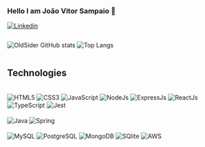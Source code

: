 ### Hello I am João Vitor Sampaio 👋

[![Linkedin](https://img.shields.io/badge/LinkedIn-0077B5?style=for-the-badge&logo=linkedin&logoColor=white)](https://linkedin.com/in/joaovitorsampaio2022
)

<div style="display: flex">
  
![OldSider GitHub stats](https://github-readme-stats.vercel.app/api?username=OldSider&show_icons=true&theme=default)
![Top Langs](https://github-readme-stats.vercel.app/api/top-langs/?username=OldSider&hide=javascript,html)
</div>




## Technologies

<div style="display: inline_block">
<br/>
  <img alt="HTML5" src="https://img.shields.io/badge/HTML5-E34F26?style=for-the-badge&logo=html5&logoColor=white" align="center" />
  <img alt="CSS3" src="https://img.shields.io/badge/CSS3-1572B6?style=for-the-badge&logo=css3&logoColor=white" align="center" />
  <img alt="JavaScript" src="https://img.shields.io/badge/JavaScript-323330?style=for-the-badge&logo=javascript&logoColor=F7DF1E" align="center" />
  <img alt="NodeJs" src="https://img.shields.io/badge/Node.js-43853D?style=for-the-badge&logo=node.js&logoColor=white" align="center" />
  <img alt="ExpressJs" src="https://img.shields.io/badge/Express.js-404D59?style=for-the-badge" align="center" />
  <img alt="ReactJs" src="https://img.shields.io/badge/React-20232A?style=for-the-badge&logo=react&logoColor=61DAFB" align="center" />
  <img alt="TypeScript" src="https://img.shields.io/badge/TypeScript-007ACC?style=for-the-badge&logo=typescript&logoColor=white" align="center" />
  <img alt="Jest" src="https://img.shields.io/badge/Jest-323330?style=for-the-badge&logo=Jest&logoColor=white" align="center" />
</div>
<div  style="display: inline_block">
  <br/>
  <img alt="Java" src="https://img.shields.io/badge/Java-ED8B00?style=for-the-badge&logo=openjdk&logoColor=white" align="center" />
  <img alt="Spring" src="https://img.shields.io/badge/Spring-6DB33F?style=for-the-badge&logo=spring&logoColor=white" align="center" />
  <img alt="" src="" align="center" />
</div>
<div  style="display: inline_block">
  <br/>
  <img alt="MySQL" src="https://img.shields.io/badge/MySQL-00000F?style=for-the-badge&logo=mysql&logoColor=white" align="center" />
  <img alt="PostgreSQL" src="https://img.shields.io/badge/PostgreSQL-316192?style=for-the-badge&logo=postgresql&logoColor=white" align="center" />
  <img alt="MongoDB" src="https://img.shields.io/badge/MongoDB-4EA94B?style=for-the-badge&logo=mongodb&logoColor=white" align="center" />
  <img alt="SQlite" src="https://img.shields.io/badge/SQLite-07405E?style=for-the-badge&logo=sqlite&logoColor=white" align="center" />
  <img alt="AWS" src="https://img.shields.io/badge/Amazon_AWS-232F3E?style=for-the-badge&logo=amazon-aws&logoColor=white" align="center" />
</div>


